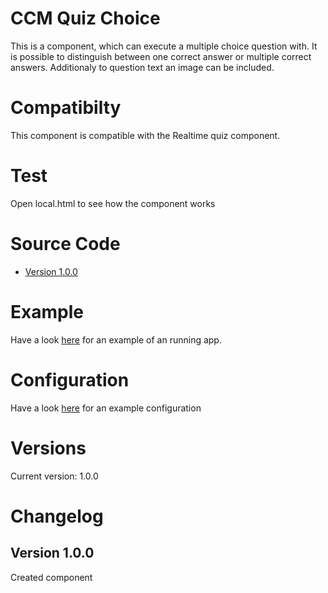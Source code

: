 # CCM Quiz Choice
This is a component, which can execute a multiple choice question with. It is possible to distinguish between one correct answer or multiple correct answers. Additionaly to question text an image can be included.

# Compatibilty
This component is compatible with the Realtime quiz component.

# Test
Open local.html to see how the component works

# Source Code
* [Version 1.0.0](https://ffroehling.github.io/ccm_components/choice/versions/ccm.quiz_choice-1.0.0.js)

# Example 
Have a look [here](https://ffroehling.github.io/ccm_components/choice/local.html) for an example of an running app.

# Configuration
Have a look [here](https://ffroehling.github.io/ccm_components/choice/resources/configs.js) for an example configuration

# Versions
Current version: 1.0.0

# Changelog

## Version 1.0.0
Created component
